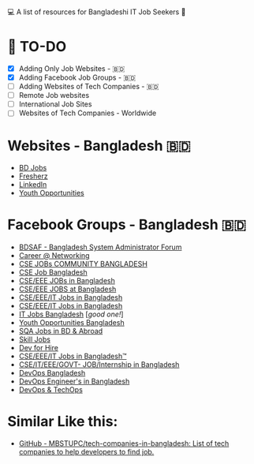 💻 A list of resources for Bangladeshi IT Job Seekers 💼

# 📝 TO-DO

- [x] Adding Only Job Websites - 🇧🇩
- [x] Adding Facebook Job Groups - 🇧🇩
- [ ] Adding Websites of Tech Companies - 🇧🇩
- [ ] Remote Job websites
- [ ] International Job Sites
- [ ] Websites of Tech Companies - Worldwide   

# Websites - Bangladesh 🇧🇩

- [BD Jobs](https://bdjobs.com/)
- [Fresherz](https://fresherz.xyz/)
- [LinkedIn](https://www.linkedin.com)
- [Youth Opportunities](https://bangla.youthop.com/)


# Facebook Groups - Bangladesh 🇧🇩

- [BDSAF - Bangladesh System Administrator Forum](https://www.facebook.com/groups/BDSysAdmin/)
- [Career @ Networking](https://www.facebook.com/groups/donetworking)
- [CSE JOBs COMMUNITY BANGLADESH](https://www.facebook.com/groups/2081362125494526?sorting_setting=CHRONOLOGICAL)
- [CSE Job Bangladesh](https://www.facebook.com/groups/371119246626471?sorting_setting=CHRONOLOGICAL)
- [CSE/EEE JOBs in Bangladesh](https://www.facebook.com/groups/eee.cse?sorting_setting=CHRONOLOGICAL)
- [CSE/EEE JOBS at Bangladesh](https://www.facebook.com/groups/263561763818649?sorting_setting=CHRONOLOGICAL)
- [CSE/EEE/IT Jobs in Bangladesh](https://www.facebook.com/groups/161616437580654?sorting_setting=CHRONOLOGICAL)
- [CSE/EEE/IT Jobs in Bangladesh](https://www.facebook.com/groups/cse.eee.it?sorting_setting=CHRONOLOGICAL)
- [IT Jobs Bangladesh](https://www.facebook.com/groups/itjobsbd?sorting_setting=CHRONOLOGICAL) [*good one!*]
- [Youth Opportunities Bangladesh](https://www.facebook.com/groups/YOBangladesh?sorting_setting=CHRONOLOGICAL)
- [SQA Jobs in BD & Abroad](https://www.facebook.com/groups/2413768042260251?sorting_setting=CHRONOLOGICAL)
- [Skill Jobs](https://www.facebook.com/groups/jobsbd.combd?sorting_setting=CHRONOLOGICAL)
- [Dev for Hire](https://www.facebook.com/groups/devforhire?sorting_setting=CHRONOLOGICAL)
- [CSE/EEE/IT Jobs in Bangladesh™](https://www.facebook.com/groups/EEECSEIT?sorting_setting=CHRONOLOGICAL)
- [CSE/IT/EEE/GOVT- JOB/Internship in Bangladesh](https://www.facebook.com/groups/270647179796761?sorting_setting=CHRONOLOGICAL)
- [DevOps Bangladesh](https://www.facebook.com/groups/devopsgrp?sorting_setting=CHRONOLOGICAL)
- [DevOps Engineer's in Bangladesh](https://www.facebook.com/groups/796972597323792?sorting_setting=CHRONOLOGICAL)
- [DevOps & TechOps](https://www.facebook.com/groups/bd.sysops.devops?sorting_setting=CHRONOLOGICAL)


# Similar Like this:

- [GitHub - MBSTUPC/tech-companies-in-bangladesh: List of tech companies to help developers to find job.](https://github.com/MBSTUPC/tech-companies-in-bangladesh)

